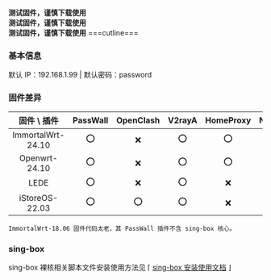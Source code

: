 **测试固件，谨慎下载使用**  
**测试固件，谨慎下载使用**  
**测试固件，谨慎下载使用**
===cutline===

### 基本信息

默认 IP：192.168.1.99 | 默认密码：password

### 固件差异

|    固件 \ 插件    | PassWall | OpenClash | V2rayA | HomeProxy | Nikki | DAED |
| :---------------: | :------: | :-------: | :----: | :-------: | :---: | :--: |
| ImmortalWrt-24.10 |    ⭕    |    ❌     |   ⭕   |    ⭕     |  ⭕   |  ⭕  |
|   Openwrt-24.10   |    ⭕    |    ❌     |   ⭕   |    ⭕     |  ⭕   |  ⭕  |
|       LEDE        |    ⭕    |    ❌     |   ⭕   |    ❌     |  ⭕   |  ⭕  |
|  iStoreOS-22.03   |    ⭕    |    ⭕     |   ⭕   |    ❌     |  ❌   |  ❌  |

`ImmortalWrt-18.06 固件代码太老，其 PassWall 插件不含 sing-box 核心。`

### sing-box

sing-box 裸核相关脚本文件安装使用方法见 ⌈ [sing-box 安装使用文档](https://github.com/ffuqiangg/build_openwrt/blob/main/doc/sing-box_new.md) ⌋
